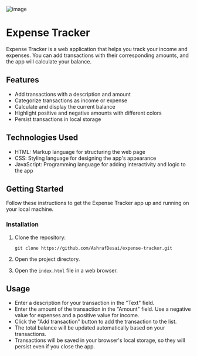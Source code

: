 ![image](https://github.com/AshrafDesai/ExpenseTracker/assets/132386307/f5f530bb-24c8-43c5-bee6-a1c9280cbf27)

# Expense Tracker

Expense Tracker is a web application that helps you track your income and expenses. You can add transactions with their corresponding amounts, and the app will calculate your balance.

## Features

- Add transactions with a description and amount
- Categorize transactions as income or expense
- Calculate and display the current balance
- Highlight positive and negative amounts with different colors
- Persist transactions in local storage

## Technologies Used

- HTML: Markup language for structuring the web page
- CSS: Styling language for designing the app's appearance
- JavaScript: Programming language for adding interactivity and logic to the app

## Getting Started

Follow these instructions to get the Expense Tracker app up and running on your local machine.

### Installation

1. Clone the repository:

   ```shell
   git clone https://github.com/AshrafDesai/expense-tracker.git
   ```

2. Open the project directory.

3. Open the `index.html` file in a web browser.

## Usage

- Enter a description for your transaction in the "Text" field.
- Enter the amount of the transaction in the "Amount" field. Use a negative value for expenses and a positive value for income.
- Click the "Add transaction" button to add the transaction to the list.
- The total balance will be updated automatically based on your transactions.
- Transactions will be saved in your browser's local storage, so they will persist even if you close the app.
